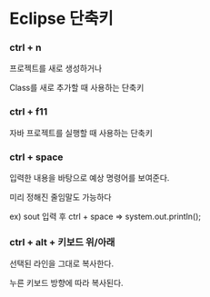 # Eclipse 단축키

### ctrl + n

프로젝트를 새로 생성하거나

Class를 새로 추가할 때 사용하는 단축키

### ctrl + f11

자바 프로젝트를 실행할 때 사용하는 단축키

### ctrl + space

입력한 내용을 바탕으로 예상 명령어를 보여준다.

미리 정해진 줄임말도 가능하다

ex) sout 입력 후 ctrl + space => system.out.println();

### ctrl + alt + 키보드 위/아래

선택된 라인을 그대로 복사한다.

누른 키보드 방향에 따라 복사된다.
